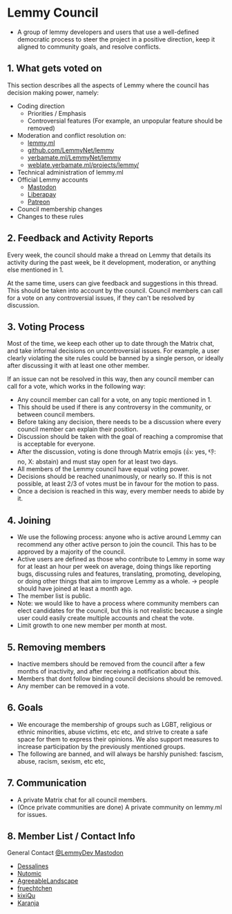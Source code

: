 # Lemmy Council

- A group of lemmy developers and users that use a well-defined democratic process to steer the project in a positive direction, keep it aligned to community goals, and resolve conflicts.

## 1. What gets voted on

This section describes all the aspects of Lemmy where the council has decision making power, namely:

- Coding direction
  - Priorities / Emphasis
  - Controversial features (For example, an unpopular feature should be removed)
- Moderation and conflict resolution on:
  - [lemmy.ml](https://lemmy.ml/)
  - [github.com/LemmyNet/lemmy](https://github.com/LemmyNet/lemmy)
  - [yerbamate.ml/LemmyNet/lemmy](https://yerbamate.ml/LemmyNet/lemmy)
  - [weblate.yerbamate.ml/projects/lemmy/](https://weblate.yerbamate.ml/projects/lemmy/)
- Technical administration of lemmy.ml
- Official Lemmy accounts
  - [Mastodon](https://mastodon.social/@LemmyDev)
  - [Liberapay](https://liberapay.com/Lemmy/)
  - [Patreon](https://www.patreon.com/dessalines)
- Council membership changes
- Changes to these rules

## 2. Feedback and Activity Reports

Every week, the council should make a thread on Lemmy that details its activity during the past week, be it development, moderation, or anything else mentioned in 1.

At the same time, users can give feedback and suggestions in this thread. This should be taken into account by the council. Council members can call for a vote on any controversial issues, if they can't be resolved by discussion.

## 3. Voting Process

Most of the time, we keep each other up to date through the Matrix chat, and take informal decisions on uncontroversial issues. For example, a user clearly violating the site rules could be banned by a single person, or ideally after discussing it with at least one other member.

If an issue can not be resolved in this way, then any council member can call for a vote, which works in the following way:

- Any council member can call for a vote, on any topic mentioned in 1.
- This should be used if there is any controversy in the community, or between council members.
- Before taking any decision, there needs to be a discussion where every council member can
explain their position.
- Discussion should be taken with the goal of reaching a compromise that is acceptable for
everyone.
- After the discussion, voting is done through Matrix emojis (👍: yes, 👎: no, X: abstain) and must
stay open for at least two days.
- All members of the Lemmy council have equal voting power.
- Decisions should be reached unanimously, or nearly so. If this is not possible, at least
2/3 of votes must be in favour for the motion to pass.
- Once a decision is reached in this way, every member needs to abide by it.

## 4. Joining
- We use the following process: anyone who is active around Lemmy can recommend any other active person to join the council. This has to be approved by a majority of the council.
- Active users are defined as those who contribute to Lemmy in some way for at least an hour per week on average, doing things like reporting bugs, discussing rules and features, translating, promoting, developing, or doing other things that aim to improve Lemmy as a whole.
  -> people should have joined at least a month ago.
- The member list is public.
- Note: we would like to have a process where community members can elect candidates for the council, but this is not realistic because a single user could easily create multiple accounts and cheat the vote.
- Limit growth to one new member per month at most.

## 5. Removing members
- Inactive members should be removed from the council after a few months of inactivity, and after receiving a notification about this.
- Members that dont follow binding council decisions should be removed.
- Any member can be removed in a vote.

## 6. Goals
- We encourage the membership of groups such as LGBT, religious or ethnic minorities, abuse victims, etc etc, and strive to create a safe space for them to express their opinions. We also support measures to increase participation by the previously mentioned groups.
- The following are banned, and will always be harshly punished: fascism, abuse, racism, sexism, etc etc, 

## 7. Communication
- A private Matrix chat for all council members.
- (Once private communities are done) A private community on lemmy.ml for issues.

## 8. Member List / Contact Info
General Contact [@LemmyDev Mastodon](https://mastodon.social/@LemmyDev)

- [Dessalines](https://lemmy.ml/u/dessalines)
- [Nutomic](https://lemmy.ml/u/nutomic)
- [AgreeableLandscape](https://lemmy.ml/u/AgreeableLandscape)
- [fruechtchen](https://lemmy.ml/u/fruechtchen)
- [kixiQu](https://lemmy.ml/u/kixiQu)
- [Karanja](https://baraza.africa/u/mwalimu)
